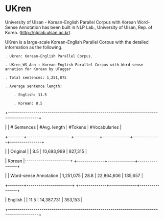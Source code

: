 # UKren
University of Ulsan - Korean-English Parallel Corpus with Korean Word-Sense Annotation has been built in NLP Lab., University of Ulsan, Rep. of Korea. (http://nlplab.ulsan.ac.kr).

UKren is a large-scale Korean-English Parallel Corpus with the detailed information as the following.
	
	. Ukren: Korean-English Parallel Corpus.
	
	. UKren_WS_Ann : Korean-English Parallel Corpus with Word-sense annation for Korean by UTagger
	
	. Total sentences: 1,251,075
	
	. Average sentence length: 
	
		. English: 11.5
		
		. Korean: 8.5
 
+---------------------------------------------------------------------------------------------+

|                                | # Sentences | #Avg. length |    #Tokens   | #Vocabularies  |

+--------+---------------------- +-------------+--------------+--------------+----------------+

|        | Original              |             |        8.5   |  10,693,999  |      827,315   |

| Korean |-----------------------+             +--------------+--------------+----------------+

|        | Word-sense Annotation |  1,251,075  |       28.8   |  22,864,606  |      135,657   |

+--------+-----------------------+             +--------------+--------------+----------------+

|            English             |             |       11.5   |  14,387,731  |      353,153   |

+---------------------------------------------------------------------------------------------+


